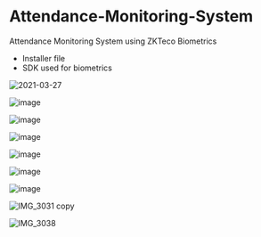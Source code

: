 # Attendance-Monitoring-System
Attendance Monitoring System using ZKTeco Biometrics
- Installer file
- SDK used for biometrics

![2021-03-27](https://github.com/kimmartelolives/Attendance-Monitoring-System/assets/61133176/b3844d64-224a-4ea7-89f6-8e4098e35bc4)

![image](https://github.com/kimmartelolives/Attendance-Monitoring-System/assets/61133176/72d6bfc5-1fbb-4e2f-b34f-7681eed4a26a)

![image](https://github.com/kimmartelolives/Attendance-Monitoring-System/assets/61133176/e9e6eefc-8113-4afa-9f14-1fbfea598f3d)

![image](https://github.com/kimmartelolives/Attendance-Monitoring-System/assets/61133176/1e9af0f2-ddbe-4a71-b7a1-fafd28290128)

![image](https://github.com/kimmartelolives/Attendance-Monitoring-System/assets/61133176/1236e156-bf40-4bd0-b1a6-5c5c29cf242c)

![image](https://github.com/kimmartelolives/Attendance-Monitoring-System/assets/61133176/fc437fcd-5590-4614-9bbd-04f0edccc912)

![image](https://github.com/kimmartelolives/Attendance-Monitoring-System/assets/61133176/908bbcbd-0612-429d-bd0d-09251b2a38a2)

![IMG_3031 copy](https://github.com/kimmartelolives/Attendance-Monitoring-System/assets/61133176/d4394dc1-abc9-4ae4-aff0-9aa78c20e691)

![IMG_3038](https://github.com/kimmartelolives/Attendance-Monitoring-System/assets/61133176/0444d05d-ee9a-4ce6-ab0c-3a790788e493)
